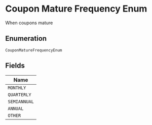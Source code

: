 
# Coupon Mature Frequency Enum

When coupons mature

## Enumeration

`CouponMatureFrequencyEnum`

## Fields

| Name |
|  --- |
| `MONTHLY` |
| `QUARTERLY` |
| `SEMIANNUAL` |
| `ANNUAL` |
| `OTHER` |

